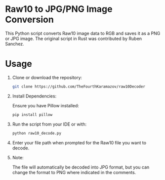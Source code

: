  # Raw10 to JPG/PNG Image Conversion

This Python script converts Raw10 image data to RGB and saves it as a PNG or JPG image.
The original script in Rust was contributed by Ruben Sanchez.

# Usage

1. Clone or download the repository:

    ```bash
    git clone https://github.com/TheFourthKaramazov/raw10Decoder
    ```

2. Install Dependencies:

    Ensure you have Pillow installed:

    ```bash
    pip install pillow
    ```

3. Run the script from your IDE or with:

    ```bash
    python raw10_decode.py
    ```

4. Enter your file path when prompted for the Raw10 file you want to decode.

5. Note:

    The file will automatically be decoded into JPG format, but you can change the format to PNG where indicated in the comments.

